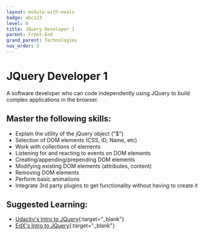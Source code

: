 ```yaml
---
layout: module-with-evals
badge: abc123
level: 0
title: JQuery Developer 1
parent: Front-End
grand_parent: Technologies
nav_order: 3
---
```

# JQuery Developer 1

A software developer who can code independently using JQuery to build complex applications in the browser.

## Master the following skills:

- Explain the utility of the jQuery object ("$")
- Selection of DOM elements (CSS, ID, Name, etc)
- Work with collections of elements
- Listening for and reacting to events on DOM elements
- Creating/appending/prepending DOM elements
- Modifying existing DOM elements (attributes, content)
- Removing DOM elements
- Perform basic animations
- Integrate 3rd party plugins to get functionality without having to create it

## Suggested Learning:

- [Udacity's Intro to JQuery](https://www.udacity.com/course/intro-to-jquery--ud245){:target="\_blank"}
- [EdX's Intro to JQuery](https://www.edx.org/course/introduction-to-jquery){:target="\_blank"}

